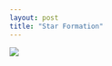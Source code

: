 ```yaml
---
layout: post
title: "Star Formation"
---
```

<img id="img" src=" {{ site.baseurl}}/images/44-11-15-20-Star-Formation.png"/>
